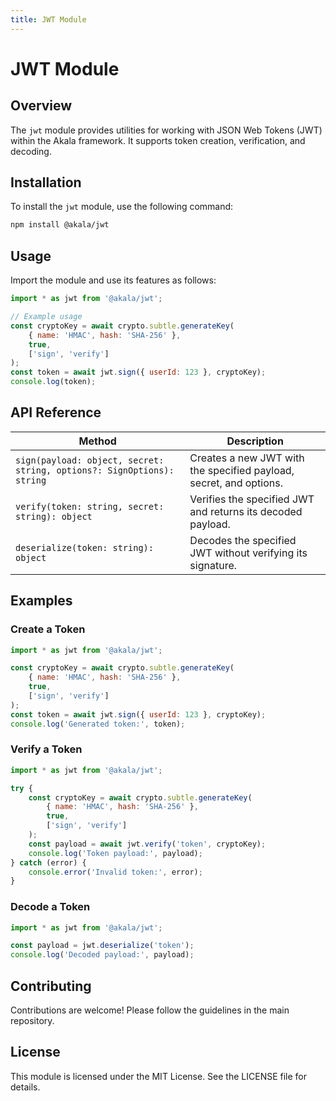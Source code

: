 ```yaml
---
title: JWT Module
---
```

# JWT Module

## Overview
The `jwt` module provides utilities for working with JSON Web Tokens (JWT) within the Akala framework. It supports token creation, verification, and decoding.

## Installation
To install the `jwt` module, use the following command:

```bash
npm install @akala/jwt
```

## Usage
Import the module and use its features as follows:

```javascript
import * as jwt from '@akala/jwt';

// Example usage
const cryptoKey = await crypto.subtle.generateKey(
    { name: 'HMAC', hash: 'SHA-256' },
    true,
    ['sign', 'verify']
);
const token = await jwt.sign({ userId: 123 }, cryptoKey);
console.log(token);
```

## API Reference

| Method | Description |
| --- | --- |
| `sign(payload: object, secret: string, options?: SignOptions): string` | Creates a new JWT with the specified payload, secret, and options. |
| `verify(token: string, secret: string): object` | Verifies the specified JWT and returns its decoded payload. |
| `deserialize(token: string): object` | Decodes the specified JWT without verifying its signature. |

## Examples

### Create a Token
```javascript
import * as jwt from '@akala/jwt';

const cryptoKey = await crypto.subtle.generateKey(
    { name: 'HMAC', hash: 'SHA-256' },
    true,
    ['sign', 'verify']
);
const token = await jwt.sign({ userId: 123 }, cryptoKey);
console.log('Generated token:', token);
```

### Verify a Token
```javascript
import * as jwt from '@akala/jwt';

try {
    const cryptoKey = await crypto.subtle.generateKey(
        { name: 'HMAC', hash: 'SHA-256' },
        true,
        ['sign', 'verify']
    );
    const payload = await jwt.verify('token', cryptoKey);
    console.log('Token payload:', payload);
} catch (error) {
    console.error('Invalid token:', error);
}
```

### Decode a Token
```javascript
import * as jwt from '@akala/jwt';

const payload = jwt.deserialize('token');
console.log('Decoded payload:', payload);
```

## Contributing
Contributions are welcome! Please follow the guidelines in the main repository.

## License
This module is licensed under the MIT License. See the LICENSE file for details.
